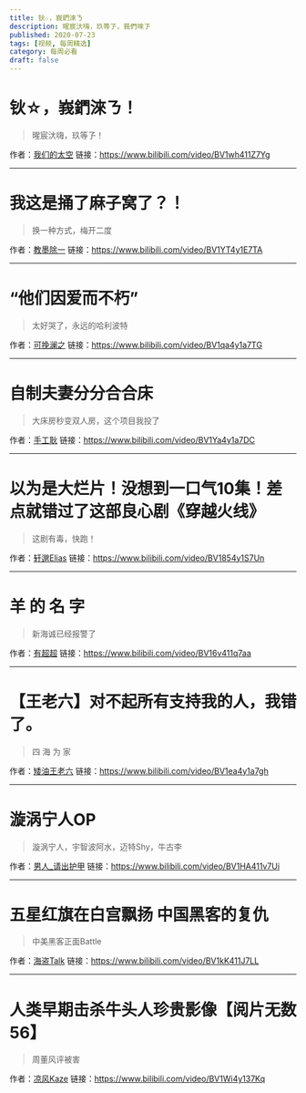 ```yaml
---
title: 钬☆，峩鍆淶ㄋ
description: 暒宸汏嗨，玖等孒，莪們唻孒
published: 2020-07-23
tags: [视频, 每周精选]
category: 每周必看
draft: false
---
```


# 钬☆，峩鍆淶ㄋ！
> 暒宸汏嗨，玖等孒！

作者：[我们的太空](https://space.bilibili.com/19474906)
链接：https://www.bilibili.com/video/BV1wh411Z7Yg

---

# 我这是捅了麻子窝了？！
> 换一种方式，梅开二度

作者：[教墨除一](https://space.bilibili.com/2303353)
链接：https://www.bilibili.com/video/BV1YT4y1E7TA

---

# “他们因爱而不朽”
> 太好哭了，永远的哈利波特

作者：[可挽澜之](https://space.bilibili.com/49291992)
链接：https://www.bilibili.com/video/BV1qa4y1a7TG

---

# 自制夫妻分分合合床
> 大床房秒变双人房，这个项目我投了

作者：[手工耿](https://space.bilibili.com/280793434)
链接：https://www.bilibili.com/video/BV1Ya4y1a7DC

---

# 以为是大烂片！没想到一口气10集！差点就错过了这部良心剧《穿越火线》
> 这剧有毒，快跑！

作者：[轩邈Elias](https://space.bilibili.com/3386870)
链接：https://www.bilibili.com/video/BV1854y1S7Un

---

# 羊   的   名   字
> 新海诚已经报警了

作者：[有超超](https://space.bilibili.com/10380815)
链接：https://www.bilibili.com/video/BV16v411q7aa

---

# 【王老六】对不起所有支持我的人，我错了。
> 四 海 为 家

作者：[矮油王老六](https://space.bilibili.com/605544858)
链接：https://www.bilibili.com/video/BV1ea4y1a7gh

---

# 漩涡宁人OP
> 漩涡宁人，宇智波阿水，迈特Shy，牛古李

作者：[男人_请出护甲](https://space.bilibili.com/3090759)
链接：https://www.bilibili.com/video/BV1HA411v7Ui

---

# 五星红旗在白宫飘扬 中国黑客的复仇
> 中美黑客正面Battle

作者：[海盗Talk](https://space.bilibili.com/408487386)
链接：https://www.bilibili.com/video/BV1kK411J7LL

---

# 人类早期击杀牛头人珍贵影像【阅片无数56】
> 周董风评被害

作者：[凉风Kaze](https://space.bilibili.com/14110780)
链接：https://www.bilibili.com/video/BV1Wi4y137Kq

